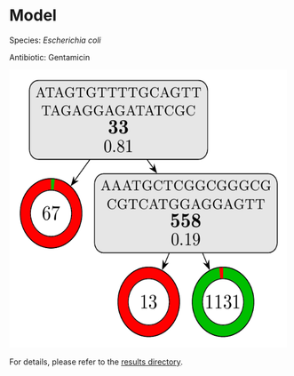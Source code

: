 
# Model

Species: *Escherichia coli*

Antibiotic: Gentamicin

<img src="./model.png" width=500 height=500 />

For details, please refer to the [results directory](../../../../../results/cart_b/escherichia%20coli/gentamicin/repeat_9/).

